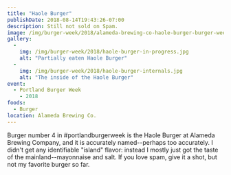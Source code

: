 ```yaml
---
title: "Haole Burger"
publishDate: 2018-08-14T19:43:26-07:00
description: Still not sold on Spam.
image: /img/burger-week/2018/alameda-brewing-co-haole-burger-burger-week-2018.jpg
gallery: 
  -
    img: /img/burger-week/2018/haole-burger-in-progress.jpg
    alt: "Partially eaten Haole Burger"
  -
    img: /img/burger-week/2018/haole-burger-internals.jpg
    alt: "The inside of the Haole Burger"
event:
  - Portland Burger Week
    - 2018  
foods:
  - Burger
location: Alameda Brewing Co.
---
```

Burger number 4 in #portlandburgerweek is the Haole Burger at Alameda Brewing Company, and it is accurately named--perhaps too accurately. I didn't get any identifiable "island" flavor: instead I mostly just got the taste of the mainland--mayonnaise and salt. If you love spam, give it a shot, but not my favorite burger so far.